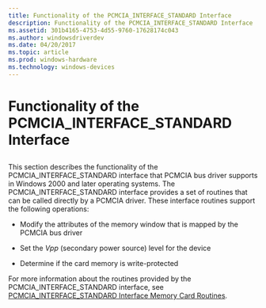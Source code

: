```yaml
---
title: Functionality of the PCMCIA_INTERFACE_STANDARD Interface
description: Functionality of the PCMCIA_INTERFACE_STANDARD Interface
ms.assetid: 301b4165-4753-4d55-9760-17628174c043
ms.author: windowsdriverdev
ms.date: 04/20/2017
ms.topic: article
ms.prod: windows-hardware
ms.technology: windows-devices
---
```


# Functionality of the PCMCIA\_INTERFACE\_STANDARD Interface


## <a href="" id="ddk-functionality-of-the-pcmcia-interface-standard-interface-kg"></a>


This section describes the functionality of the PCMCIA\_INTERFACE\_STANDARD interface that PCMCIA bus driver supports in Windows 2000 and later operating systems. The PCMCIA\_INTERFACE\_STANDARD interface provides a set of routines that can be called directly by a PCMCIA driver. These interface routines support the following operations:

-   Modify the attributes of the memory window that is mapped by the PCMCIA bus driver

-   Set the *Vpp* (secondary power source) level for the device

-   Determine if the card memory is write-protected

For more information about the routines provided by the PCMCIA\_INTERFACE\_STANDARD interface, see [PCMCIA\_INTERFACE\_STANDARD Interface Memory Card Routines](https://msdn.microsoft.com/library/windows/hardware/ff537607).

 

 





